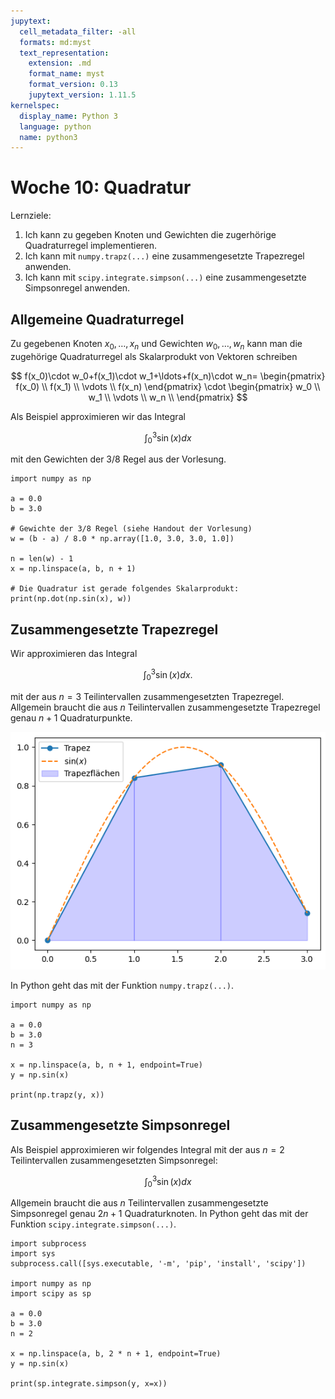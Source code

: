 ```yaml
---
jupytext:
  cell_metadata_filter: -all
  formats: md:myst
  text_representation:
    extension: .md
    format_name: myst
    format_version: 0.13
    jupytext_version: 1.11.5
kernelspec:
  display_name: Python 3
  language: python
  name: python3
---
```


# Woche 10: Quadratur

Lernziele:

1. Ich kann zu gegeben Knoten und Gewichten die zugerhörige Quadraturregel implementieren.
2. Ich kann mit `numpy.trapz(...)` eine zusammengesetzte Trapezregel anwenden.
3. Ich kann mit `scipy.integrate.simpson(...)` eine zusammengesetzte Simpsonregel anwenden.

## Allgemeine Quadraturregel

Zu gegebenen Knoten $x_0,\ldots,x_n$ und Gewichten $w_0,\ldots,w_n$ kann man die zugehörige Quadraturregel als Skalarprodukt von Vektoren schreiben

$$
f(x_0)\cdot w_0+f(x_1)\cdot w_1+\ldots+f(x_n)\cdot w_n=
\begin{pmatrix}
    f(x_0) \\
    f(x_1) \\
    \vdots \\
    f(x_n)
\end{pmatrix}
\cdot
\begin{pmatrix}
    w_0 \\
    w_1 \\
    \vdots \\
    w_n \\
\end{pmatrix}
$$

Als Beispiel approximieren wir das Integral

$$
\int_0^3\sin(x)dx
$$

mit den Gewichten der $3/8$ Regel aus der Vorlesung.

```{code-cell} ipython3
import numpy as np

a = 0.0
b = 3.0

# Gewichte der 3/8 Regel (siehe Handout der Vorlesung)
w = (b - a) / 8.0 * np.array([1.0, 3.0, 3.0, 1.0])

n = len(w) - 1
x = np.linspace(a, b, n + 1)

# Die Quadratur ist gerade folgendes Skalarprodukt:
print(np.dot(np.sin(x), w))
```

## Zusammengesetzte Trapezregel

Wir approximieren das Integral

$$
\int_0^3\sin(x)dx.
$$

mit der aus $n=3$ Teilintervallen zusammengesetzten Trapezregel.
Allgemein braucht die aus $n$ Teilintervallen zusammengesetzte Trapezregel genau $n+1$ Quadraturpunkte.

![trapez](images/trapez.png)

In Python geht das mit der Funktion `numpy.trapz(...)`.

```{code-cell} ipython3
import numpy as np

a = 0.0
b = 3.0
n = 3

x = np.linspace(a, b, n + 1, endpoint=True)
y = np.sin(x)

print(np.trapz(y, x))
```

## Zusammengesetzte Simpsonregel

Als Beispiel approximieren wir folgendes Integral mit der aus $n=2$ Teilintervallen zusammengesetzten Simpsonregel:

$$
\int_0^3\sin(x)dx
$$

Allgemein braucht die aus $n$ Teilintervallen zusammengesetzte Simpsonregel genau $2n+1$ Quadraturknoten.
In Python geht das mit der Funktion `scipy.integrate.simpson(...)`.

```{code-cell} ipython3
import subprocess
import sys
subprocess.call([sys.executable, '-m', 'pip', 'install', 'scipy'])

import numpy as np
import scipy as sp

a = 0.0
b = 3.0
n = 2

x = np.linspace(a, b, 2 * n + 1, endpoint=True)
y = np.sin(x)

print(sp.integrate.simpson(y, x=x))
```
